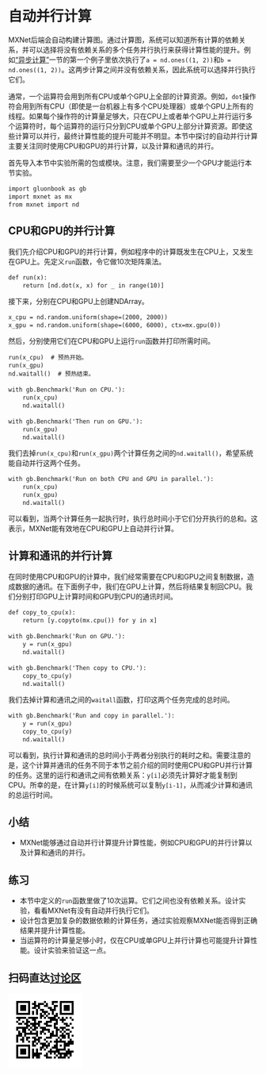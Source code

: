 # 自动并行计算

MXNet后端会自动构建计算图。通过计算图，系统可以知道所有计算的依赖关系，并可以选择将没有依赖关系的多个任务并行执行来获得计算性能的提升。例如[“异步计算”](async-computation.md)一节的第一个例子里依次执行了`a = nd.ones((1, 2))`和`b = nd.ones((1, 2))`。这两步计算之间并没有依赖关系，因此系统可以选择并行执行它们。

通常，一个运算符会用到所有CPU或单个GPU上全部的计算资源。例如，`dot`操作符会用到所有CPU（即使是一台机器上有多个CPU处理器）或单个GPU上所有的线程。如果每个操作符的计算量足够大，只在CPU上或者单个GPU上并行运行多个运算符时，每个运算符的运行只分到CPU或单个GPU上部分计算资源。即使这些计算可以并行，最终计算性能的提升可能并不明显。本节中探讨的自动并行计算主要关注同时使用CPU和GPU的并行计算，以及计算和通讯的并行。

首先导入本节中实验所需的包或模块。注意，我们需要至少一个GPU才能运行本节实验。

```{.python .input}
import gluonbook as gb
import mxnet as mx
from mxnet import nd
```

## CPU和GPU的并行计算

我们先介绍CPU和GPU的并行计算，例如程序中的计算既发生在CPU上，又发生在GPU上。先定义`run`函数，令它做10次矩阵乘法。

```{.python .input}
def run(x):
    return [nd.dot(x, x) for _ in range(10)]
```

接下来，分别在CPU和GPU上创建NDArray。

```{.python .input}
x_cpu = nd.random.uniform(shape=(2000, 2000))
x_gpu = nd.random.uniform(shape=(6000, 6000), ctx=mx.gpu(0))
```

然后，分别使用它们在CPU和GPU上运行`run`函数并打印所需时间。

```{.python .input}
run(x_cpu)  # 预热开始。
run(x_gpu)
nd.waitall()  # 预热结束。

with gb.Benchmark('Run on CPU.'):
    run(x_cpu)
    nd.waitall()

with gb.Benchmark('Then run on GPU.'):
    run(x_gpu)
    nd.waitall()
```

我们去掉`run(x_cpu)`和`run(x_gpu)`两个计算任务之间的`nd.waitall()`，希望系统能自动并行这两个任务。

```{.python .input}
with gb.Benchmark('Run on both CPU and GPU in parallel.'):
    run(x_cpu)
    run(x_gpu)
    nd.waitall()
```

可以看到，当两个计算任务一起执行时，执行总时间小于它们分开执行的总和。这表示，MXNet能有效地在CPU和GPU上自动并行计算。


## 计算和通讯的并行计算

在同时使用CPU和GPU的计算中，我们经常需要在CPU和GPU之间复制数据，造成数据的通讯。在下面例子中，我们在GPU上计算，然后将结果复制回CPU。我们分别打印GPU上计算时间和GPU到CPU的通讯时间。

```{.python .input}
def copy_to_cpu(x):
    return [y.copyto(mx.cpu()) for y in x]

with gb.Benchmark('Run on GPU.'):
    y = run(x_gpu)
    nd.waitall()

with gb.Benchmark('Then copy to CPU.'):
    copy_to_cpu(y)
    nd.waitall()
```

我们去掉计算和通讯之间的`waitall`函数，打印这两个任务完成的总时间。

```{.python .input}
with gb.Benchmark('Run and copy in parallel.'):
    y = run(x_gpu)
    copy_to_cpu(y)
    nd.waitall()
```

可以看到，执行计算和通讯的总时间小于两者分别执行的耗时之和。需要注意的是，这个计算并通讯的任务不同于本节之前介绍的同时使用CPU和GPU并行计算的任务。这里的运行和通讯之间有依赖关系：`y[i]`必须先计算好才能复制到CPU。所幸的是，在计算`y[i]`的时候系统可以复制`y[i-1]`，从而减少计算和通讯的总运行时间。

## 小结

* MXNet能够通过自动并行计算提升计算性能，例如CPU和GPU的并行计算以及计算和通讯的并行。


## 练习

* 本节中定义的`run`函数里做了10次运算。它们之间也没有依赖关系。设计实验，看看MXNet有没有自动并行执行它们。
* 设计包含更加复杂的数据依赖的计算任务，通过实验观察MXNet能否得到正确结果并提升计算性能。
* 当运算符的计算量足够小时，仅在CPU或单GPU上并行计算也可能提升计算性能。设计实验来验证这一点。


## 扫码直达[讨论区](https://discuss.gluon.ai/t/topic/1883)

![](../img/qr_auto-parallelism.svg)
